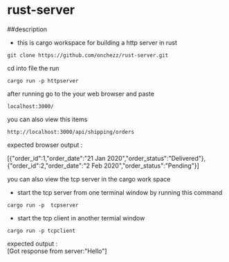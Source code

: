 # rust-server
##description
- this is cargo workspace for building a http server in rust 

```
git clone https://github.com/onchezz/rust-server.git
```
cd into file the run 

```
cargo run -p httpserver
```
after running go to the your web browser and paste 
```
localhost:3000/
```
you can also view this items
```
http://localhost:3000/api/shipping/orders
```
expected browser output :

[{"order_id":1,"order_date":"21 Jan 2020","order_status":"Delivered"},{"order_id":2,"order_date":"2 Feb 2020","order_status":"Pending"}]

you can also view the tcp server in the cargo  work space 
- start the tcp server from one terminal window  by running this command
```
cargo run -p  tcpserver
```
- start the tcp client in another termial  window 
```
cargo run -p tcpclient
```

expected output :      
[Got response from server:"Hello"]
